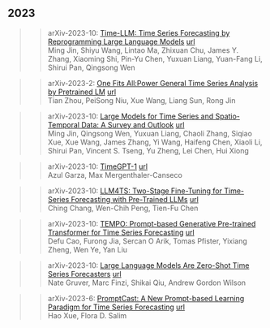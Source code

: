 
## 2023  

>> arXiv-2023-10: [Time-LLM: Time Series Forecasting by Reprogramming Large Language Models](./paper/2310.01728.pdf) [url](https://arxiv.org/abs/2310.01728)  
>> Ming Jin, Shiyu Wang, Lintao Ma, Zhixuan Chu, James Y. Zhang, Xiaoming Shi, Pin-Yu Chen, Yuxuan Liang, Yuan-Fang Li, Shirui Pan, Qingsong Wen  
>> 


>> arXiv-2023-2: [One Fits All:Power General Time Series Analysis by Pretrained LM](./paper/2302.11939.pdf) [url](https://arxiv.org/abs/2302.11939)  
>> Tian Zhou, PeiSong Niu, Xue Wang, Liang Sun, Rong Jin  
>> 


>> arXiv-2023-10: [Large Models for Time Series and Spatio-Temporal Data: A Survey and Outlook](./paper/2310.10196.pdf) [url](https://arxiv.org/abs/2310.10196)  
>> Ming Jin, Qingsong Wen, Yuxuan Liang, Chaoli Zhang, Siqiao Xue, Xue Wang, James Zhang, Yi Wang, Haifeng Chen, Xiaoli Li, Shirui Pan, Vincent S. Tseng, Yu Zheng, Lei Chen, Hui Xiong  
>> 


>> arXiv-2023-10: [TimeGPT-1](./paper/2310.03589.pdf) [url](https://arxiv.org/abs/2310.03589)  
>> Azul Garza, Max Mergenthaler-Canseco  
>> 


>> arXiv-2023-10: [LLM4TS: Two-Stage Fine-Tuning for Time-Series Forecasting with Pre-Trained LLMs](./paper/2308.08469.pdf) [url](https://arxiv.org/abs/2308.08469)  
>> Ching Chang, Wen-Chih Peng, Tien-Fu Chen  
>> 



>> arXiv-2023-10: [TEMPO: Prompt-based Generative Pre-trained Transformer for Time Series Forecasting](./paper/2310.04948.pdf) [url](https://arxiv.org/abs/2310.04948)  
>> Defu Cao, Furong Jia, Sercan O Arik, Tomas Pfister, Yixiang Zheng, Wen Ye, Yan Liu  
>> 


>> arXiv-2023-10: [Large Language Models Are Zero-Shot Time Series Forecasters](./paper/2310.07820.pdf) [url](https://arxiv.org/abs/2310.07820)  
>> Nate Gruver, Marc Finzi, Shikai Qiu, Andrew Gordon Wilson    
>> 


>> arXiv-2023-6: [PromptCast: A New Prompt-based Learning Paradigm for Time Series Forecasting](./paper/2210.08964.pdf) [url](https://arxiv.org/abs/2210.08964)  
>> Hao Xue, Flora D. Salim    
>> 
